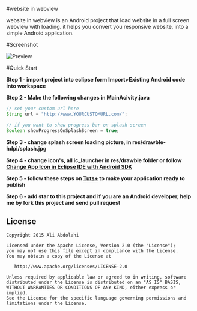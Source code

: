 #website in webview

website in webview is an Android project that load website in a full screen webview with loading. it helps you convert you responsive website, into a simple Android application.

#Screenshot

![Preview](https://dl.dropboxusercontent.com/u/34047574/webviewapp.jpg)

#Quick Start

**Step 1 - import project into eclipse form Import>Existing Android code into workspace**

**Step 2 - Make the following changes in MainAcivity.java**
```java
// set your custom url here
String url = "http://www.YOURCUSTOMURL.com/";

// if you want to show progress bar on splash screen
Boolean showProgressOnSplashScreen = true;

```

**Step 3 - change splash screen loading picture, in res/drawble-hdpi/splash.jpg**

**Step 4 - change icon's, all ic_launcher in res/drawble folder or follow [Change App Icon in Eclipse IDE with Android SDK](http://stackoverflow.com/questions/11737932/change-app-icon-in-eclipse-ide-with-android-sdk)**

**Step 5 - follow these steps on [Tuts+](http://bit.ly/1Eluwdn) to make your application ready to publish**

**Step 6 - add star to this project and if you are an Android developer, help me by fork this project and send pull request**

License
-------

    Copyright 2015 Ali Abdolahi

    Licensed under the Apache License, Version 2.0 (the "License");
    you may not use this file except in compliance with the License.
    You may obtain a copy of the License at

       http://www.apache.org/licenses/LICENSE-2.0

    Unless required by applicable law or agreed to in writing, software
    distributed under the License is distributed on an "AS IS" BASIS,
    WITHOUT WARRANTIES OR CONDITIONS OF ANY KIND, either express or implied.
    See the License for the specific language governing permissions and
    limitations under the License.
